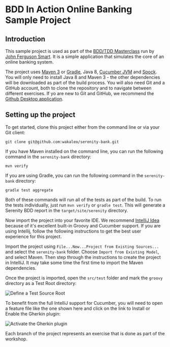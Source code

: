 # BDD In Action Online Banking Sample Project

## Introduction

This sample project is used as part of the [BDD/TDD Masterclass](https://johnfergusonsmart.com/programs-courses/bdd-tdd-clean-coding/) run by [John Ferguson Smart](https://johnfergusonsmart.com/programs-courses/bdd-tdd-clean-coding/). It is a simple application that simulates the core of an online banking system. 


The project uses [Maven 3](https://maven.apache.org) or [Gradle](https://gradle.org/), Java 8, [Cucumber JVM](https://cucumber.io/) and [Spock](http://spockframework.org/). You will only need to install Java 8 and Maven 3 - the other dependencies will be downloaded as part of the build process. You will also need Git and a GitHub account, both to clone the repository and to navigate between different exercises. If yo are new to Git and GitHub, we recommend the [Github Desktop application](https://desktop.github.com).

## Setting up the project

To get started, clone this    project either from the command line or via your Git client:
```
git clone git@github.com:wakaleo/serenity-bank.git
```

If you have Maven installed on the command line, you can run the following command in the `serenity-bank` directory:
```
mvn verify
```

If you are using Gradle, you can run the following command in the `serenity-bank` directory:
```
gradle test aggregate
```

Both of these commands will run all of the tests as part of the build. To run the tests individually, just run `mvn verify` or `gradle test`. 
This will generate a Serenity BDD report in the `target/site/serenity` directory.

Now import the project into your favorite IDE. We recommend [IntelliJ Idea](https://www.jetbrains.com/idea/) because of it's excellent built-in Groovy and Cucumber support. If you are using Intellij, follow the following instructions to get the best user experience for this project.

Import the project using `File...New...Project from Existing Sources...` and select the `serenity-bank` folder. Choose `Import from Existing Model`, and select Maven. Then step through the instructions to create the project in IntelliJ. It may take some time the first time to import the Maven dependencies.

Once the project is imported, open the `src/test` folder and mark the `groovy` directory as a Test Root directory:

![Define a Test Source Root](src/documentation/images/test-folder.jpg)

To benefit from the full IntelliJ support for Cucumber, you will need to open a feature file like the one shown here and click on the link to Install or Enable the Gherkin plugin:

![Activate the Gherkin plugin](src/documentation/images/cucumber-plugin.png)

Each branch of the project represents an exercise that is done as part of the workshop. 
